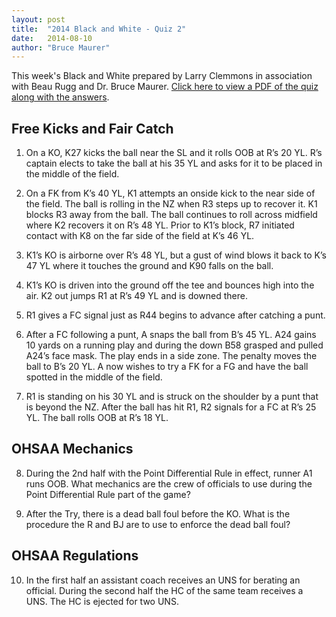 ```yaml
---
layout: post
title:  "2014 Black and White - Quiz 2"
date:   2014-08-10
author: "Bruce Maurer"
---
```


This week's Black and White prepared by Larry Clemmons in association with Beau
Rugg and Dr. Bruce Maurer. [Click here to view a PDF of the quiz along with the
answers](https://storage.googleapis.com/ohsaa-websites/quizzes/2014/2014_black_and_white_quiz_2.pdf).

## Free Kicks and Fair Catch
1. On a KO, K27 kicks the ball near the SL and it rolls OOB at R’s 20 YL. R’s
   captain elects to take the ball at his 35 YL and asks for it to be placed in
the middle of the field.

2. On a FK from K’s 40 YL, K1 attempts an onside kick to the near side of the
   field. The ball is rolling in the NZ when R3 steps up to recover it. K1
blocks R3 away from the ball. The ball continues to roll across midfield where
K2 recovers it on R’s 48 YL. Prior to K1’s block, R7 initiated contact with K8
on the far side of the field at K’s 46 YL.

3. K1’s KO is airborne over R’s 48 YL, but a gust of wind blows it back to K’s
   47 YL where it touches the ground and K90 falls on the ball.

4. K1’s KO is driven into the ground off the tee and bounces high into the air.
   K2 out jumps R1 at R’s 49 YL and is downed there.

5. R1 gives a FC signal just as R44 begins to advance after catching a punt.

6. After a FC following a punt, A snaps the ball from B’s 45 YL. A24 gains 10
   yards on a running play and during the down B58 grasped and pulled A24’s face
mask. The play ends in a side zone. The penalty moves the ball to B’s 20 YL. A
now wishes to try a FK for a FG and have the ball spotted in the middle of the
field.

7. R1 is standing on his 30 YL and is struck on the shoulder by a punt that is
   beyond the NZ. After the ball has hit R1, R2 signals for a FC at R’s 25 YL.
The ball rolls OOB at R’s 18 YL.

## OHSAA Mechanics
8. During the 2nd half with the Point Differential Rule in effect, runner A1
   runs OOB. What mechanics are the crew of officials to use during the Point
Differential Rule part of the game?

9. After the Try, there is a dead ball foul before the KO. What is the procedure
   the R and BJ are to use to enforce the dead ball foul?

## OHSAA Regulations
10. In the first half an assistant coach receives an UNS for berating an
    official. During the second half the HC of the same team receives a UNS. The
HC is ejected for two UNS.
